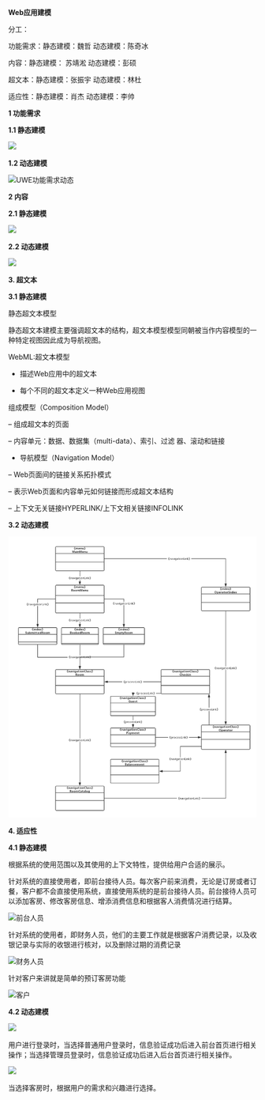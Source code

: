 **Web应用建模**

分工：

功能需求：静态建模：魏哲 动态建模：陈奇冰

内容：静态建模： 苏靖淞 动态建模：彭硕

超文本：静态建模：张振宇 动态建模：林杜

适应性：静态建模：肖杰 动态建模：李帅

**1 功能需求**

**1.1 静态建模**

![](media/45338b31a3d001b91f4ee2175bbb5225.png)

**1.2 动态建模**

![UWE功能需求动态](media/178dd35131b213f3eb45bde0146b7847.png)

**2 内容**

**2.1 静态建模**

![](media/8215f431ee8825eb662eed816e0ef9b1.png)

**2.2 动态建模**

![](media/cfe5c1155246671ede6b13aa443eff5f.png)

**3. 超文本**

**3.1 静态建模**

静态超文本模型

静态超文本建模主要强调超文本的结构，超文本模型模型同朝被当作内容模型的一种特定视图因此成为导航视图。

WebML:超文本模型

-   描述Web应用中的超文本

-   每个不同的超文本定义一种Web应用视图

组成模型（Composition Model）

– 组成超文本的页面

– 内容单元：数据、数据集（multi-data）、索引、过滤 器、滚动和链接

-   导航模型（Navigation Model）

– Web页面间的链接关系拓扑模式

– 表示Web页面和内容单元如何链接而形成超文本结构

– 上下文无关链接HYPERLINK/上下文相关链接INFOLINK

**3.2 动态建模**

![](https://github.com/web103/webtask/raw/master/%E5%8A%A8%E6%80%81%E8%B6%85%E6%96%87%E6%9C%AC%E5%BB%BA%E6%A8%A1.png)

**4. 适应性**

**4.1 静态建模**

根据系统的使用范围以及其使用的上下文特性，提供给用户合适的展示。

针对系统的直接使用者，即前台接待人员。每次客户前来消费，无论是订房或者订餐，客户都不会直接使用系统，直接使用系统的是前台接待人员。前台接待人员可以添加客房、修改客房信息、增添消费信息和根据客人消费情况进行结算。

![前台人员](media/4587c86d063b4ed80a3db87e98f0d42c.png)

针对系统的使用者，即财务人员，他们的主要工作就是根据客户消费记录，以及收银记录与实际的收银进行核对，以及删除过期的消费记录

![财务人员](media/2d8a4524c6c0f15dcf6ac1926b795b25.png)

针对客户来讲就是简单的预订客房功能

![客户](media/6f9cca56b89e189de9b72d870d256355.png)

**4.2 动态建模**

![](media/f5a0508f8d640cf09f0052dc37d4519e.png)

用户进行登录时，当选择普通用户登录时，信息验证成功后进入前台首页进行相关操作；当选择管理员登录时，信息验证成功后进入后台首页进行相关操作。

![](media/9a4f14e48cc26c210e4bf5ca9e5feb65.png)

当选择客房时，根据用户的需求和兴趣进行选择。
